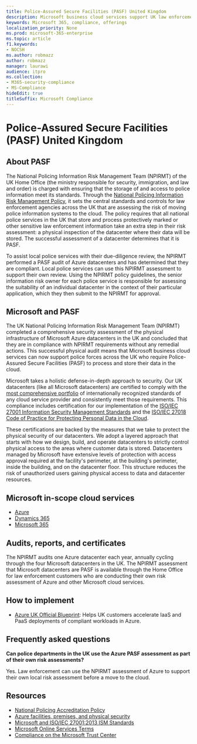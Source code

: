 ```yaml
---
title: Police-Assured Secure Facilities (PASF) United Kingdom
description: Microsoft business cloud services support UK law enforcement who require Police-Assured Secure Facilities to process and store their data in the cloud.
keywords: Microsoft 365, compliance, offerings
localization_priority: None
ms.prod: microsoft-365-enterprise
ms.topic: article
f1.keywords:
- NOCSH
ms.author: robmazz
author: robmazz
manager: laurawi
audience: itpro
ms.collection:
- M365-security-compliance
- MS-Compliance
hideEdit: true
titleSuffix: Microsoft Compliance
---
```


# Police-Assured Secure Facilities (PASF) United Kingdom

## About PASF

The National Policing Information Risk Management Team (NPIRMT) of the UK Home Office (the ministry responsible for security, immigration, and law and order) is charged with ensuring that the storage of and access to police information meet its standards. Through the [National Policing Information Risk Management Policy](http://library.college.police.uk/docs/APP-National-Policing-Information-Risk-Management-Policy.pdf), it sets the central standards and controls for law enforcement agencies across the UK that are assessing the risk of moving police information systems to the cloud. The policy requires that all national police services in the UK that store and process protectively marked or other sensitive law enforcement information take an extra step in their risk assessment: a physical inspection of the datacenter where their data will be stored. The successful assessment of a datacenter determines that it is PASF.

To assist local police services with their due-diligence review, the NPIRMT performed a PASF audit of Azure datacenters and has determined that they are compliant. Local police services can use this NPIRMT assessment to support their own review. Using the NPIRMT policy guidelines, the senior information risk owner for each police service is responsible for assessing the suitability of an individual datacenter in the context of their particular application, which they then submit to the NPIRMT for approval.

## Microsoft and PASF

The UK National Policing Information Risk Management Team (NPIRMT) completed a comprehensive security assessment of the physical infrastructure of Microsoft Azure datacenters in the UK and concluded that they are in compliance with NPIRMT requirements without any remedial actions. This successful physical audit means that Microsoft business cloud services can now support police forces across the UK who require Police-Assured Secure Facilities (PASF) to process and store their data in the cloud.

Microsoft takes a holistic defense-in-depth approach to security. Our UK datacenters (like all Microsoft datacenters) are certified to comply with the [most comprehensive portfolio](https://azure.microsoft.com/overview/trusted-cloud/) of internationally recognized standards of any cloud service provider and consistently meet those requirements. This compliance includes certification for our implementation of the [ISO/IEC 27001 Information Security Management Standards](offering-iso-27001.md) and the [ISO/IEC 27018 Code of Practice for Protecting Personal Data in the Cloud](offering-iso-27018.md).

These certifications are backed by the measures that we take to protect the physical security of our datacenters. We adopt a layered approach that starts with how we design, build, and operate datacenters to strictly control physical access to the areas where customer data is stored. Datacenters managed by Microsoft have extensive levels of protection with access approval required at the facility's perimeter, at the building's perimeter, inside the building, and on the datacenter floor. This structure reduces the risk of unauthorized users gaining physical access to data and datacenter resources.

## Microsoft in-scope cloud services

- [Azure](https://gallery.technet.microsoft.com/Overview-of-Azure-c1be3942)
- [Dynamics 365](https://download.microsoft.com/download/E/1/9/E1977163-7A86-4812-AC18-C03ADC958AAF/Microsoft_Dynamics_365_Cloud_Service_Compliance_Datasheet.pdf)
- [Microsoft 365](https://servicetrust.microsoft.com/ViewPage/TrustDocuments?command=Download&downloadType=Document&downloadId=9f756cce-b15d-45a9-94d7-6a583dee4401&docTab=6d000410-c9e9-11e7-9a91-892aae8839ad_Compliance_Guides)

## Audits, reports, and certificates

The NPIRMT audits one Azure datacenter each year, annually cycling through the four Microsoft datacenters in the UK. The NPIRMT assessment that Microsoft datacenters are PASF is available through the Home Office for law enforcement customers who are conducting their own risk assessment of Azure and other Microsoft cloud services.

## How to implement

- [Azure UK Official Blueprint](/azure/governance/blueprints/samples/ukofficial-uknhs): Helps UK customers accelerate IaaS and PaaS deployments of compliant workloads in Azure.

## Frequently asked questions

**Can police departments in the UK use the Azure PASF assessment as part of their own risk assessments?**

Yes. Law enforcement can use the NPIRMT assessment of Azure to support their own local risk assessment before a move to the cloud.

## Resources

- [National Policing Accreditation Policy](http://library.college.police.uk/docs/APP-National-Policing-Accreditation-Policy-2013.pdf)
- [Azure facilities, premises, and physical security](https://azure.microsoft.com/blog/azure-layered-approach-to-physical-security/)
- [Microsoft and ISO/IEC 27001:2013 ISM Standards](offering-iso-27001.md)
- [Microsoft Online Services Terms](https://www.microsoftvolumelicensing.com/DocumentSearch.aspx?Mode=3&DocumentTypeId=31)
- [Compliance on the Microsoft Trust Center](https://www.microsoft.com/trust-center/compliance/compliance-overview)
